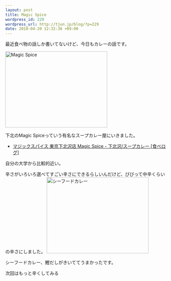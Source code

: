 ```yaml
--- 
layout: post
title: Magic Spice
wordpress_id: 229
wordpress_url: http://tjun.jp/blog/?p=229
date: 2010-04-20 12:32:38 +09:00
---
```

最近食べ物の話しか書いてないけど、今日もカレーの話です。

<a href="http://www.flickr.com/photos/taka-jun/4533958611/" title="Magic Spice by taka-jun, on Flickr"><img src="http://farm3.static.flickr.com/2702/4533958611_a33befa626.jpg" width="320" height="240" alt="Magic Spice" /></a>

下北のMagic Spiceっていう有名なスープカレー屋にいきました。
<ul>
	<li><a href="http://r.tabelog.com/tokyo/A1318/A131802/13004603/">マジックスパイス 東京下北沢店 Magic Spice - 下北沢/スープカレー [食べログ]</a></li>
</ul>


自分の大学から比較的近い。


辛さがいろいろ選べてすごい辛さにできるらしいんだけど、びびって中辛くらいの辛さにしました。
<a href="http://www.flickr.com/photos/taka-jun/4534593114/" title="シーフードカレー by taka-jun, on Flickr"><img src="http://farm5.static.flickr.com/4043/4534593114_de380c562b.jpg" width="320" height="240" alt="シーフードカレー" /></a>

シーフードカレー、鰹だしがきいててうまかったです。

次回はもっと辛くしてみる
